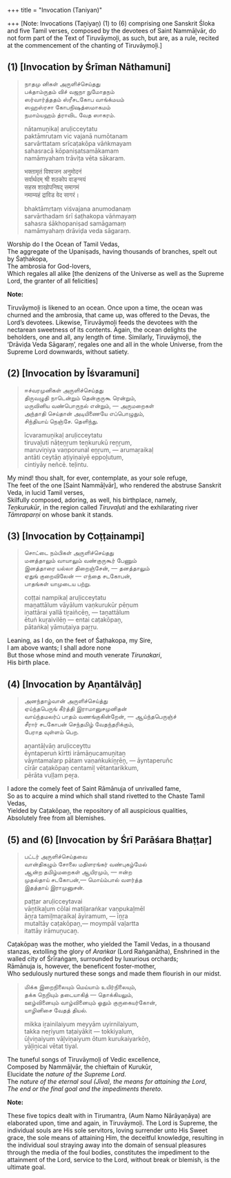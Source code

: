 +++
title = "Invocation (Taniyan)"

+++
[Note: Invocations (Taṉiyaṉ) (1) to (6) comprising one Sanskrit Śloka and five Tamil verses, composed by the devotees of Saint Nammāḻvār, do not form part of the Text of Tiruvāymoḻi, as such, but are, as a rule, recited at the commencement of the chanting of Tiruvāymoḻi.]

## (1) [Invocation by Śrīman Nāthamuni]

> நாதமு னிகள் அருளிச்செய்தது  
> பக்தாம்ருதம் விச் வஜநா நுமோதநம்  
> ஸர்வார்த்ததம் ஸ்ரீசடகோப வாங்க்மயம்  
> ஸஹஸ்ரசா கோபநிஷத்ஸமாகமம்  
> நமாம்யஹம் த்ராவிட வேத ஸாகரம்.
>
> nātamuṉikaḷ aruḷicceytatu  
> paktāmrutam vic vajanā numōtanam  
> sarvārttatam srīcaṭakōpa vāṅkmayam  
> sahasracā kōpaniṣatsamākamam  
> namāmyaham trāviṭa vēta sākaram.
>
> भक्तामृतं विश्वजन अनुमोदनं  
> सर्वार्थदम् श्री शठकोप वाङ्ग्मयं  
> सहस्र शाखोपनिषद् समागमं  
> नमाम्यहं द्राविड वेद सागरं।
>
> bhaktāmṛtaṃ viśvajana anumodanaṃ  
> sarvārthadam śrī śaṭhakopa vāṅmayaṃ  
> sahasra śākhopaniṣad samāgamaṃ  
> namāmyahaṃ drāviḍa veda sāgaraṃ.

Worship do I the Ocean of Tamil Vedas,  
The aggregate of the Upaniṣads, having thousands of branches, spelt out by Śaṭhakopa,  
The ambrosia for God-lovers,  
Which regales all alike [the denizens of the Universe as well as the Supreme Lord, the granter of all felicities]

**Note:**

Tiruvāymoḻi is likened to an ocean. Once upon a time, the ocean was churned and the ambrosia, that came up, was offered to the Devas, the Lord’s devotees. Likewise, Tiruvāymoḻi feeds the devotees with the nectarean sweetness of its contents. Again, the ocean delights the beholders, one and all, any length of time. Similarly, Tiruvāymoḻi, the ‘Drāviḍa Veda Sāgaraṃ’, regales one and all in the whole Universe, from the Supreme Lord downwards, without satiety.

## (2) [Invocation by Īśvaramuni]

> ஈச்வரமுனிகள் அருளிச்செய்தது  
> திருவழுதி நாடென்றும் தென்குருகூ ரென்றும்,  
> மருவினிய வண்பொருநல் என்றும், — அருமறைகள்  
> அந்தாதி செய்தான் அடியிணையே எப்பொழுதும்,  
> சிந்தியாய் நெஞ்சே. தெளிந்து.
>
> īcvaramuṉikaḷ aruḷicceytatu  
> tiruvaḻuti nāṭeṉṟum teṉkurukū reṉṟum,  
> maruviṉiya vaṇporunal eṉṟum, — arumaṟaikaḷ  
> antāti ceytāṉ aṭiyiṇaiyē eppoḻutum,  
> cintiyāy neñcē. teḷintu.

My mind! thou shalt, for ever, contemplate, as your sole refuge,  
The feet of the one [Saint Nammāḻvār], who rendered the abstruse Sanskrit Veda, in lucid Tamil verses,  
Skilfully composed, adoring, as well, his birthplace, namely,  
*Teṉkurukūr*, in the region called *Tiruvaḻuti* and the exhilarating river *Tāmraparṇi* on whose bank it stands.

## (3) [Invocation by Coṭṭainampi]

> சொட்டை நம்பிகள் அருளிச்செய்தது  
> மனத்தாலும் வாயாலும் வண்குருகூர் பேணும்  
> இனத்தாரை யல்லா திறைஞ்சேன், — தனத்தாலும்  
> ஏதுங் குறைவிலேன் — எந்தை சடகோபன்,  
> பாதங்கள் யாமுடைய பற்று.
>
> coṭṭai nampikaḷ aruḷicceytatu  
> maṉattālum vāyālum vaṇkurukūr pēṇum  
> iṉattārai yallā tiṟaiñcēṉ, — taṉattālum  
> ētuṅ kuṟaivilēṉ — entai caṭakōpaṉ,  
> pātaṅkaḷ yāmuṭaiya paṟṟu.

Leaning, as I do, on the feet of Śaṭhakopa, my Sire,  
I am above wants; I shall adore none  
But those whose mind and mouth venerate *Tirunakari*,  
His birth place.

## (4) [Invocation by Aṉantālvāṉ]

> அனந்தாழ்வான் அருளிச்செய்த்து  
> ஏய்ந்தபெருங் கீர்த்தி இராமானுசமுனிதன்  
> வாய்ந்தமலர்ப் பாதம் வணங்குகின்றேன், — ஆய்ந்தபெருஞ்ச்  
> சீரார் சடகோபன் செந்தமிழ் வேதந்தரிக்கும்,  
> பேராத வுள்ளம் பெற.
>
> aṉantāḻvāṉ aruḷicceyttu  
> ēyntaperuṅ kīrtti irāmāṉucamuṉitaṉ  
> vāyntamalarp pātam vaṇaṅkukiṉṟēṉ, — āyntaperuñc  
> cīrār caṭakōpaṉ centamiḻ vētantarikkum,  
> pērāta vuḷḷam peṟa.

I adore the comely feet of Saint Rāmānuja of unrivalled fame,  
So as to acquire a mind which shall stand rivetted to the Chaste Tamil Vedas,  
Yielded by Caṭakōpaṉ, the repository of all auspicious qualities,  
Absolutely free from all blemishes.

## (5) and (6) [Invocation by Śrī Parāśara Bhaṭṭar]

> பட்டர் அருளிச்செய்தவை  
> வான்திகழும் சோலை மதிளரங்கர் வண்புகழ்மேல்  
> ஆன்ற தமிழ்மறைகள் ஆயிரமும், — ஈன்ற  
> முதல்தாய் சடகோபன்,— மொய்ம்பால் வளர்த்த  
> இதத்தாய் இராமுனுசன்.
>
> paṭṭar aruḷicceytavai  
> vāṉtikaḻum cōlai matiḷaraṅkar vaṇpukaḻmēl  
> āṉṟa tamiḻmaṟaikaḷ āyiramum, — īṉṟa  
> mutaltāy caṭakōpaṉ,— moympāl vaḷartta  
> itattāy irāmuṉucaṉ.

Caṭakōpaṉ was the mother, who yielded the Tamil Vedas, in a thousand stanzas, extolling the glory of *Araṅkar* (Lord Raṅganātha), Enshrined in the walled city of Śrīraṅgam, surrounded by luxurious orchards;  
Rāmānuja is, however, the beneficent foster-mother,  
Who sedulously nurtured these songs and made them flourish in our midst.

> மிக்க இறைநிலையும் மெய்யாம் உயிர்நிலையும்,  
> தக்க நெறியும் தடையாகித் — தொக்கியலும்,  
> ஊழ்வினையும் வாழ்வினையும் ஓதும் குருகையர்கோன்,  
> யாழினிசை வேதத் தியல்.
>
> mikka iṟainilaiyum meyyām uyirnilaiyum,  
> takka neṟiyum taṭaiyākit — tokkiyalum,  
> ūḻviṉaiyum vāḻviṉaiyum ōtum kurukaiyarkōṉ,  
> yāḻiṉicai vētat tiyal.

The tuneful songs of Tiruvāymoḻi of Vedic excellence,  
Composed by Nammāḻvār, the chieftain of Kurukūr,  
Elucidate the *nature of the Supreme Lord*.  
The *nature of the eternal soul (Jīva), the means for attaining the Lord*,  
*The end or the final goal and the impediments thereto*.

**Note:**

These five topics dealt with in Tirumantra, (Aum Namo Nārāyaṇāya) are elaborated upon, time and again, in Tiruvāymoḻi. The Lord is Supreme, the individual souls are His sole servitors, loving surrender unto His Sweet grace, the sole means of attaining Him, the deceitful knowledge, resulting in the individual soul straying away into the domain of sensual pleasures through the media of the foul bodies, constitutes the impediment to the attainment of the Lord, service to the Lord, without break or blemish, is the ultimate goal.


